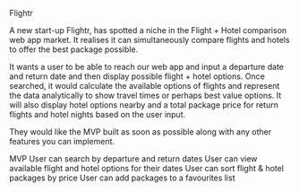 Flightr

A new start-up Flightr, has spotted a niche in the Flight + Hotel comparison web app market. It realises it can simultaneously compare flights and hotels to offer the best package possible.

It wants a user to be able to reach our web app and input a departure date and return date and then display possible flight + hotel options. Once searched, it would calculate the available options of flights and represent the data analytically to show travel times or perhaps best value options. It will also display hotel options nearby and a total package price for return flights and hotel nights based on the user input.

They would like the MVP built as soon as possible along with any other features you can implement.

MVP
User can search by departure and return dates
User can view available flight and hotel options for their dates
User can sort flight & hotel packages by price
User can add packages to a favourites list
